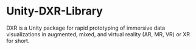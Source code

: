 # Unity-DXR-Library
DXR is a Unity package for rapid prototyping of immersive data visualizations in augmented, mixed, and virtual reality (AR, MR, VR) or XR for short.
